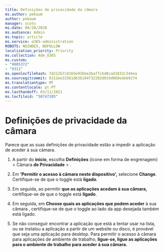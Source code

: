 ```yaml
---
title: Definições de privacidade da câmara
ms.author: pebaum
author: pebaum
manager: scotv
ms.date: 08/20/2020
ms.audience: Admin
ms.topic: article
ms.service: o365-administration
ROBOTS: NOINDEX, NOFOLLOW
localization_priority: Priority
ms.collection: Adm_O365
ms.custom:
- "9005372"
- "9311"
ms.openlocfilehash: fd212b7c8165e91bbe3baffcbd0cad1032c344ea
ms.sourcegitcommit: 6312ee31561db36104f32282d019d069ede69174
ms.translationtype: MT
ms.contentlocale: pt-PT
ms.lasthandoff: 03/11/2021
ms.locfileid: "50747205"
---
```

# <a name="camera-privacy-settings"></a>Definições de privacidade da câmara

Parece que as suas definições de privacidade estão a impedir a aplicação de aceder à sua câmara.

1.  A partir do **início**, escolha **Definições** (ícone em forma de engrenagem) > Câmara **de Privacidade**  >  .

2.  Em **'Permitir o acesso à câmara neste dispositivo',** selecione **Change**. Certifique-se de que o toggle está **ligado**.

3.  Em seguida, ao permitir **que as aplicações acedam à sua câmara,** certifique-se de que o toggle está **ligado**.

4.  Em seguida, em **Choose quais as aplicações que podem aceder** à sua câmara , certifique-se de que o toggle ao lado da app desejada também está ligado. 

5.  Se não conseguir encontrar a aplicação que está a tentar usar na lista, ou se instalou a aplicação a partir de um website ou disco, é provável que seja uma aplicação para desktop. Para permitir o acesso à câmara para aplicações de ambiente de trabalho, **ligue-se, ligue as aplicações para o ambiente de trabalho para aceder à sua câmara.**